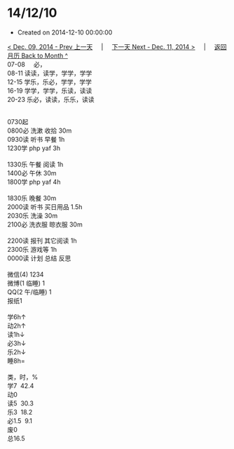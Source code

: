 # 14/12/10

- Created on 2014-12-10 00:00:00

[< Dec. 09, 2014 - Prev 上一天](_archived/lifelogs/2014/12/d09.md) &nbsp; &nbsp; | &nbsp; &nbsp; [下一天 Next - Dec. 11, 2014 >](_archived/lifelogs/2014/12/d11.md) &nbsp; &nbsp; |  &nbsp; &nbsp; [返回月历 Back to Month ^](_archived/lifelogs/2014/12/index.md)
<br/>07-08     必，<br/>08-11 读读，读学，学学，学学<br/>12-15 学乐，乐必，学学，学学<br/>16-19 学学，学学，乐读，读读<br/>20-23 乐必，读读，乐乐，读读<div><br/></div>0730起<br/>0800必 洗漱 收拾 30m<br/>0930读 听书 早餐 1h<br/>1230学 php yaf 3h<div><br/></div>1330乐 午餐 阅读 1h<br/>1400必 午休 30m<br/>1800学 php yaf 4h<div><br/></div>1830乐 晚餐 30m<br/>2000读 听书 买日用品 1.5h<br/>2030乐 洗澡 30m<br/>2100必 洗衣服 晾衣服 30m<div><br/></div>2200读 报刊 其它阅读 1h<br/>2300乐 游戏等 1h<br/>0000读 计划 总结 反思<div><br/></div>微信(4) 1234<br/>微博(1 临睡) 1<br/>QQ(2 午/临睡) 1<br/>报纸1<div><br/></div>学6h↑<br/>动2h↑<br/>读1h↓<br/>必3h↓<br/>乐2h↓<br/>睡8h=<div><br/></div>类，时，%<br/>学7  42.4<br/>动0<br/>读5  30.3<br/>乐3  18.2<br/>必1.5  9.1<br/>废0<br/>总16.5</div>
